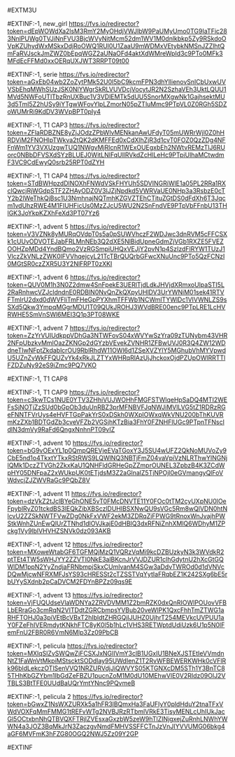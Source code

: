 #EXTM3U


#EXTINF:-1, new_girl
https://fvs.io/redirector?token=dEpWOWdXa2lsM3RmY2MyOHdjVWJIbW9PaUMyUmo0TG9IaTFic283NnlPUWg0TVJiNnFVU3BjcWVyNitMcm52dm1WV1M0dnlkbkp5Zy9RSkdoOVpKZUhydWxMSkxDdjRoOWQ1RUl0U1ZaaU9mWDMxVEtybkNMSnJZZlhtQmFaRVJsckJmZWZ0bEpqWGZ2aUNaOFd4aktXdWMreWpId3c9PTo0MFk3MFdEcFFMd0xxOERqUXJWT3RRPT09t00



#EXTINF:-1, serie
https://fvs.io/redirector?token=aGxEb04wb2ZoZytPMk52U0I5bC9kcmFPN3dhYllienovSnlCbUxwUVVSbEhqMWhSUzJSK0NlYWgrSkRLVUVDcjVocytJR2N2SzhaVEh3UktLQUU1MVd5NWFoUTlTbzRnUXBuc1V3VDlEMTk5dUU5SnorMXgwNk1GajhsektMU3d5Tml5Z2hUSy9iYTgwWFovYlpLZmorN05pZTluMmc9PTpVL0Z0RGh5SDZoWUMrRi9KdDV3WVpBPT0pIy4


#EXTINF:-1, T1 CAP3
https://fvs.io/redirector?token=ZFlaRDBZNE8yZjJOdzZPbWlvMENkanAwUFdyT05mUWRrWjl0Z0hHRDViM2FNOHlpTWkva2tQK2dKMFFEd0xCdXlhZjR3d1cvT0FOZ0QzZDg4NFFnWm1YV3VXUzgwTUQ1NWgvMjRlcnR1WExOUEgxbEh2NWtvREMzTlJ6RUorc0NBbDFVSXdSYzBLUEJ0WitLNlFqUllRVkdZcHlLeHc9PTpiUlhaMCtwdmF3VC9CdEwyQ0srb25RPT0dZYH

#EXTINF:-1, T1 CAP4
https://fvs.io/redirector?token=STdBWHpzdDlNOXhFNWdVSkFHYUh5SDVINGRiWlE1a05PL2RRa1RXclQwcjRjWGdpSTF2ZHAyODZ0V3lJZjNpdkd5VWRVaUE0NHp3a3RsbzE0cTY2b2lWeThkQjBsc1U3NmhnajNQTmhKZGVZTEhCTituZGtDS0dFdXh6T3Jqcm1vdUhzRWE4M1FIUHFicUs0MzZJcU5WU2N2SnFndVE9PTpVbFFnbU13THlGK3JoYkpKZXhFeXd3PT07Yz6


#EXTINF:-1, advent 5
https://fvs.io/redirector?token=V3VZNk8yMURqOVdpT0s5a0pSUWVhczF2WDJwc3dnRVM5cFFCSXk1cUUvODVOTEJabFRLMnNEb3Q2dXE5NlBidUpneGdmZjVGb1RXZE5FVEZOOHZpMDd4YndBQmo2VzRGSmpiUHQxVEJjY2pvN1p4SzIzdFlRYW1TUzJ1VlczZkVNLzZWK0lFVVhqejcyL21TcTBrQUQrbGFwcXNuUnc9PTo5QzFCNzI0MGtSR0czZXR5U3Y2NlFRPT0zXKI

#EXTINF:-1, advent 6
https://fvs.io/redirector?token=QUV0M1h3N0Z2dmw4SnFpekE3UERlTjdLdkJHVjdXRmxoUlpaSTI5L2RaRnhwcVZJcldndnE0RDBlN0NvQnZkQXpyUHlDV3UrYWNiM01sek41RTVFTmlrU2dxd0dWVFliTmFHeGpPYXhmTFFWb1NCWmlTYWlDc1VIVWNLZS9sSXd5Qkw3YmpqMGgrMDU1T09QUkJROHJ3WVdBRE00enc9PTpLRE1LcHVRWHE5SmVnSWl6MEI3Q1p3PT08WKE


#EXTINF:-1, advent 7
https://fvs.io/redirector?token=ZzYrVUlUdkppVDhGa3NTWFovS04xWVYwSzYra09zTUNybm43VHR2NFpUbzkvMmlOazZKNGp2dGYzbVEvekZVNHR1ZFBwUVJ0R3Q4ZW12WDdneTIwNFptZkdablcrOU9RblRhdW11OWl6d1ZSeXVZYlY5MGhubVhMYVpwdU5UZnZvWkFFQUZvYk4xRkJLZTYxWHRqRlAzUjJhckoxOjdPZUpOWlRRTTlFZDZuNy92eS9iZmc9PQ7VKO


#EXTINF:-1, T1 CAP8



#EXTINF:-1, T1 CAP9
https://fvs.io/redirector?token=c3kwTCs1NUE0YTV3ZHhiVUJWOHhFMGFSTWlqeHpSaDQ4MTI2WEFsSjNOTjZzSUd0bGpOb3duUnRBZ3prMFNBVFJqNWJiMVlLVG5tZ1RDRzRGeFNNTFVrUys4eHVFTGpPakYrS0xDSkh0WXpIOWxqWkVNU200bThKUVRmKzZXb1BDTGdZb3cveVFZb2VGSjhKTzBia3FhY0FZNHFlUGc9PTpnTFNscldIN3dmVy9RaFd6QngxNnhnPT09vIZ


#EXTINF:-1, advent 10
https://fvs.io/redirector?token=bG9vOExYL1p0QmpQREVjeEVaTGoxY3J5SU4wUFZ2QkNoMUVoZy9CbE5nd1o4TkxtYTkxRStRWS9LQWlNQ3NBTjFmZ04vaVpiVzNLRThwYlNGNjlQMk1DczZTVGh2ZkxKaU1QNHFldGRHeGpZZmprOUNEL3ZpbzB4K3ZCdWpHY05DNFpaZ2xWUkpUK0tETjdsM3Z2aGlnalZ5TjNPOjl0eGVmangyQlFoVWdvcjZJZWVRaGc9PQbZ8V


#EXTINF:-1, advent 11
https://fvs.io/redirector?token=dzVkZ2tJclBYeGhONE5vT0FMcDNVTE11Y0FOc0tTM2cyUXpNU0lOeFpyblRyZ01tckdBS3lEQkZibXBSczlDUHlBSXNwQU9sVGc5Rm8wQlVDN0htNlcvU2ZZSkNWTFVwZDg0NkFxVWF2ekM3ZDRqZjFPWG9tRnoxWnJvajhPWStkWnhZUnEwQlUrZTNhd1dlOVJkajE0dHBIQ3dxRFNiZnhXMlQ6WDhyM1ZPckg1Vy9lblVHVHZSNVk0dz093AKB


#EXTINF:-1, advent 12
https://fvs.io/redirector?token=MXoweWtabGF6TGFMQjMzQ1VQRzVqMi9kcDZBUzkyN3k3WVdkR2ptTEt4TW5sWHJYY2ZZVTI0NkE3alBKcnJrVVJDZUR1clhGdytnU2hXcGtGQWlDM1ppN2YyZndjaFRNbmpjSkxCUmlvanM4SGw3aDdvTWROd0d1dVNVcDQwMjcwNFRXMFJsYS93cHRESSt2cTZSSTVqYytIaFRqbEZ1K242SXg6bE5rbUYySXdnb2pCaDVCM2FDYnBPZz09qs9E

#EXTINF:-1, advent 13
https://fvs.io/redirector?token=VjFUQUdseVlaWDNYa2ZRVDVMM1Z2bmRZK0dxQnRIOWlPOUovVFBLbERraGo3cmRqN2VITDdtZGRCbmpsYVBub20veWlPK1QxcFhhTmZTWG1aRHFTOHJ0a3piVEtBcVBxT2hIbldtZHRGQjlJUHZ0UjhrT254MEVkcUVPUU1aY0FZeFhIVERmdytKNkhFTC8yK0l5b1hLc1VHS3RETWptdUdiUzk6U1p5N0lFemFnU2FBR0R6VmN6Mlp3Zz09PbCB


#EXTINF:-1, pelicula
https://fvs.io/redirector?token=MXlqSlZvSWQwZjFCSXJxNGlIVmY3clB1UGxIU1BNeXJSTEtIeVVmdnNtZ1FaWnVtMkpiMStscktSODdlay95UWdIenZ1T2RvWFBEWERKWHk0cVFlRk96bldLekczOTlSenVVQ1NRZURVdjJiQWVYS05KTGNXcDM5STh1Y3BnTC85THhKbGZYbm1IbGdZeFBZU1pucnZoM1M0dU10MEhwVlE0V2RIdz09OlJ2VTBLS3BtTFE0UUdBaUQrYmtYNnc9PQvmeB


#EXTINF:-1, pelicula 2
https://fvs.io/redirector?token=bGwxZ1NsWXZURXk5a1hFR3lBQmxHa3FaUFIyY0pldHduY2tnaTFxVWdVOXFqMmFMMG1tREFvWTg2NVBJRzRTbmlVRkE3TisyMENLcUhIUkJacGl5OCtxbnNhQTBVQXFTRjlZVEsxaGxzbW5zeW9hTlZINjgxejZuRnhLNWhYWWN4a3JOZ3BqMkJrN3ZaczgvNmdFMHVSSFFCTnJzVnJIYVVUMG06bkg4aGF6MVFmK3hFZG80OGQ2NWJ5Zz09Y2GP


#EXTINF




